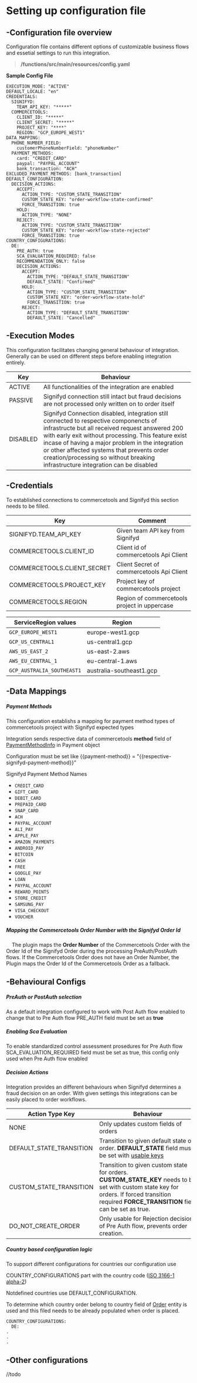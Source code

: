 # Setting up configuration file

## -Configuration file overview

Configuration file  contains different options of customizable business flows and essetial settings to run this integration. 

> **/functions/src/main/resources/config.yaml**

**Sample Config File**

```
EXECUTION_MODE: "ACTIVE"
DEFAULT_LOCALE: "en"
CREDENTIALS:
  SIGNIFYD:
    TEAM_API_KEY: "*****"
  COMMERCETOOLS:
    CLIENT_ID: "*****"
    CLIENT_SECRET: "*****"
    PROJECT_KEY: "****"
    REGION: "GCP_EUROPE_WEST1"
DATA_MAPPING:
  PHONE_NUMBER_FIELD:
    customerPhoneNumberField: "phoneNumber"
  PAYMENT_METHODS:
    card: "CREDIT_CARD"
    paypal: "PAYPAL_ACCOUNT"
    bank_transaction: "ACH"
EXCLUDED_PAYMENT_METHODS: [bank_transaction]
DEFAULT_CONFIGURATION:
  DECISION_ACTIONS:
    ACCEPT:
      ACTION_TYPE: "CUSTOM_STATE_TRANSITION"
      CUSTOM_STATE_KEY: "order-workflow-state-confirmed"
      FORCE_TRANSITION: true
    HOLD:
      ACTION_TYPE: "NONE"
    REJECT:
      ACTION_TYPE: "CUSTOM_STATE_TRANSITION"
      CUSTOM_STATE_KEY: "order-workflow-state-rejected"
      FORCE_TRANSITION: true
COUNTRY_CONFIGURATIONS:
  DE:
    PRE_AUTH: true
    SCA_EVALUATION_REQUIRED: false
    RECOMMENDATION_ONLY: false
    DECISION_ACTIONS:
      ACCEPT:
        ACTION_TYPE: "DEFAULT_STATE_TRANSITION"
        DEFAULT_STATE: "Confirmed"
      HOLD:
        ACTION_TYPE: "CUSTOM_STATE_TRANSITION"
        CUSTOM_STATE_KEY: "order-workflow-state-hold"
        FORCE_TRANSITION: true
      REJECT:
        ACTION_TYPE: "DEFAULT_STATE_TRANSITION"
        DEFAULT_STATE: "Cancelled"

```

## -Execution Modes

This configuration facilitates changing general behaviour of integration. Generally can be used on different steps before enabling integration entirely.

| Key      | Behaviour                                                                                                                                                                                                                                                                                                                                                                             |
| -------- | ------------------------------------------------------------------------------------------------------------------------------------------------------------------------------------------------------------------------------------------------------------------------------------------------------------------------------------------------------------------------------------- |
| ACTIVE   | All functionalities of the integration are enabled                                                                                                                                                                                                                                                                                                                                    |
| PASSIVE  | Signifyd connection still intact but fraud decisions are not processed only written on to order itself                                                                                                                                                                                                                                                                                |
| DISABLED | Signifyd Connection disabled, integration still connected to respective componencts of infrastructe but all received request answered 200 with early exit without processing. This feature exist incase of having a major problem in the integration or other affected systems that prevents order creation/processing so without breaking infrastructure integration can be disabled |

## -Credentials

To established connections to commercetools and Signifyd this section needs to be filled.

| Key                         | Comment                                      |
| --------------------------- | -------------------------------------------- |
| SIGNIFYD.TEAM_API_KEY       | Given team API key from Signifyd             |
| COMMERCETOOLS.CLIENT_ID     | Client id of commercetools Api Client        |
| COMMERCETOOLS.CLIENT_SECRET | Client Secret of commercetools Api Client    |
| COMMERCETOOLS.PROJECT_KEY   | Project key of commercetools project         |
| COMMERCETOOLS.REGION        | Region of commercetools project in uppercase |

| ServiceRegion values       | Region                   |
| -------------------------- | ------------------------ |
| `GCP_EUROPE_WEST1`         | europe-west1.gcp         |
| `GCP_US_CENTRAL1`          | us-central1.gcp          |
| `AWS_US_EAST_2`            | us-east-2.aws            |
| `AWS_EU_CENTRAL_1`         | eu-central-1.aws         |
| `GCP_AUSTRALIA_SOUTHEAST1` | australia-southeast1.gcp |

## -Data Mappings

##### Payment Methods

This configuration establishs a mapping for payment method types of commercetools project with Signifyd expected types

Integration sends respective data of commercetools **method** field of [PaymentMethodInfo](https://docs.commercetools.com/api/projects/payments#paymentmethodinfo) in Payment object

Configuration must be set like {{payment-method}} = "{{respective-signifyd-payment-method}}"

Signifyd Payment Method Names

- `CREDIT_CARD`
- `GIFT_CARD`
- `DEBIT_CARD`
- `PREPAID_CARD`
- `SNAP_CARD`
- `ACH`
- `PAYPAL_ACCOUNT`
- `ALI_PAY`
- `APPLE_PAY`
- `AMAZON_PAYMENTS`
- `ANDROID_PAY`
- `BITCOIN`
- `CASH`
- `FREE`
- `GOOGLE_PAY`
- `LOAN`
- `PAYPAL_ACCOUNT`
- `REWARD_POINTS`
- `STORE_CREDIT`
- `SAMSUNG_PAY`
- `VISA_CHECKOUT`
- `VOUCHER`

##### Mapping the Commercetools Order Number with the Signifyd Order Id
    The plugin maps the <b>Order Number</b> of the Commercetools Order with the Order Id of the Signifyd Order during the processing PreAuth/PostAuth flows. If the Commercetools Order does not have an Order Number, the Plugin maps the Order Id of the Commercetools Order as a fallback.

## -Behavioural Configs

##### PreAuth or PostAuth selection

As a default integration configured to work with Post Auth flow enabled to change that to Pre Auth flow PRE_AUTH field must be set as **true**

##### Enabling Sca Evaluation

To enable standardized control assessment prosedures for Pre Auth flow SCA_EVALUATION_REQUIRED field must be set as true, this config only used when Pre Auth flow enabled

##### Decision Actions

Integration provides an different behaviours when Signifyd determines a fraud decision on an order. With given settings this integrations can be easily placed to order workflows.

| Action Type Key          | Behaviour                                                                                                                                                                                        |
| ------------------------ | ------------------------------------------------------------------------------------------------------------------------------------------------------------------------------------------------ |
| NONE                     | Only updates custom fields of orders                                                                                                                                                             |
| DEFAULT_STATE_TRANSITION | Transition to given default state of order. **DEFAULT_STATE** field must be set with [usable keys](https://docs.commercetools.com/api/projects/orders#orderstate)                                |
| CUSTOM_STATE_TRANSITION  | Transition to given custom state for orders. **CUSTOM_STATE_KEY** needs to be set with custom state key for orders. If forced transition required **FORCE_TRANSITION** field can be set as true. |
| DO_NOT_CREATE_ORDER      | Only usable for Rejection decisions of Pre Auth flow, prevents order creation.                                                                                                                   |

##### Country based configuration logic

To support different configurations for countries our configuration use 

COUNTRY_CONFIGURATIONS part with the country code ([ISO 3166-1 alpha-2](https://en.wikipedia.org/wiki/ISO_3166-1_alpha-2)) 

Notdefined countries use DEFAULT_CONFIGURATION.

To determine which country order belong to country field of [Order](https://docs.commercetools.com/api/projects/orders#order) entity is used and this filed needs to be already populated when order is placed.

```
COUNTRY_CONFIGURATIONS:
  DE:
.
.
.
```

## -Other configurations

//todo
